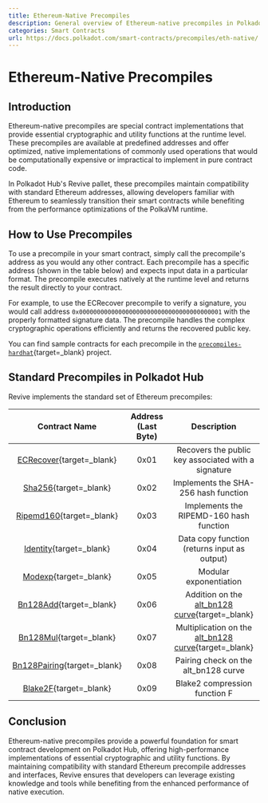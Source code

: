 ```yaml
---
title: Ethereum-Native Precompiles
description: General overview of Ethereum-native precompiles in Polkadot Hub’s Revive pallet, including usage basics and details on standard precompiles for smart contracts.
categories: Smart Contracts
url: https://docs.polkadot.com/smart-contracts/precompiles/eth-native/
---
```


# Ethereum-Native Precompiles

## Introduction

Ethereum-native precompiles are special contract implementations that provide essential cryptographic and utility functions at the runtime level. These precompiles are available at predefined addresses and offer optimized, native implementations of commonly used operations that would be computationally expensive or impractical to implement in pure contract code.

In Polkadot Hub's Revive pallet, these precompiles maintain compatibility with standard Ethereum addresses, allowing developers familiar with Ethereum to seamlessly transition their smart contracts while benefiting from the performance optimizations of the PolkaVM runtime.

## How to Use Precompiles

To use a precompile in your smart contract, simply call the precompile's address as you would any other contract. Each precompile has a specific address (shown in the table below) and expects input data in a particular format. The precompile executes natively at the runtime level and returns the result directly to your contract.

For example, to use the ECRecover precompile to verify a signature, you would call address `0x0000000000000000000000000000000000000001` with the properly formatted signature data. The precompile handles the complex cryptographic operations efficiently and returns the recovered public key.

You can find sample contracts for each precompile in the [`precompiles-hardhat`](https://github.com/polkadot-developers/polkavm-hardhat-examples/tree/master/precompiles-hardhat/contracts){target=\_blank} project.

## Standard Precompiles in Polkadot Hub

Revive implements the standard set of Ethereum precompiles:

|                                                                                   Contract Name                                                                                   | Address (Last Byte) |                                           Description                                           |
| :-------------------------------------------------------------------------------------------------------------------------------------------------------------------------------: | :-----------------: | :---------------------------------------------------------------------------------------------: |
|  [ECRecover](https://github.com/paritytech/polkadot-sdk/tree/polkadot-stable2503/substrate/frame/revive/src/pure_precompiles/ecrecover.rs){target=\_blank}   |        0x01         |                       Recovers the public key associated with a signature                       |
|     [Sha256](https://github.com/paritytech/polkadot-sdk/tree/polkadot-stable2503/substrate/frame/revive/src/pure_precompiles/sha256.rs){target=\_blank}      |        0x02         |                              Implements the SHA-256 hash function                               |
|  [Ripemd160](https://github.com/paritytech/polkadot-sdk/tree/polkadot-stable2503/substrate/frame/revive/src/pure_precompiles/ripemd160.rs){target=\_blank}   |        0x03         |                             Implements the RIPEMD-160 hash function                             |
|   [Identity](https://github.com/paritytech/polkadot-sdk/tree/polkadot-stable2503/substrate/frame/revive/src/pure_precompiles/identity.rs){target=\_blank}    |        0x04         |                          Data copy function (returns input as output)                           |
|     [Modexp](https://github.com/paritytech/polkadot-sdk/tree/polkadot-stable2503/substrate/frame/revive/src/pure_precompiles/modexp.rs){target=\_blank}      |        0x05         |                                     Modular exponentiation                                      |
|   [Bn128Add](https://github.com/paritytech/polkadot-sdk/blob/polkadot-stable2503/substrate/frame/revive/src/pure_precompiles/bn128.rs#L27){target=\_blank}   |        0x06         |    Addition on the [alt_bn128 curve](https://eips.ethereum.org/EIPS/eip-196){target=\_blank}    |
|   [Bn128Mul](https://github.com/paritytech/polkadot-sdk/blob/polkadot-stable2503/substrate/frame/revive/src/pure_precompiles/bn128.rs#L48){target=\_blank}   |        0x07         | Multiplication on the [alt_bn128 curve](https://eips.ethereum.org/EIPS/eip-196){target=\_blank} |
| [Bn128Pairing](https://github.com/paritytech/polkadot-sdk/blob/polkadot-stable2503/substrate/frame/revive/src/pure_precompiles/bn128.rs#L69){target=\_blank} |        0x08         |                              Pairing check on the alt_bn128 curve                               |
|    [Blake2F](https://github.com/paritytech/polkadot-sdk/tree/polkadot-stable2503/substrate/frame/revive/src/pure_precompiles/blake2f.rs){target=\_blank}     |        0x09         |                                  Blake2 compression function F                                  |

## Conclusion

Ethereum-native precompiles provide a powerful foundation for smart contract development on Polkadot Hub, offering high-performance implementations of essential cryptographic and utility functions. By maintaining compatibility with standard Ethereum precompile addresses and interfaces, Revive ensures that developers can leverage existing knowledge and tools while benefiting from the enhanced performance of native execution.
